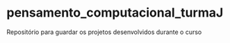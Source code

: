 # pensamento_computacional_turmaJ
Repositório para guardar os projetos  desenvolvidos durante o curso 
